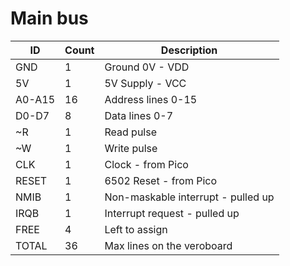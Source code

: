 # Main bus

|ID|Count|Description|
|---|---|---|
|GND|1|Ground 0V - VDD|
|5V|1|5V Supply - VCC|
|A0-A15|16|Address lines 0-15|
|D0-D7|8|Data lines 0-7|
|~R|1|Read pulse|
|~W|1|Write pulse|
|CLK|1|Clock - from Pico|
|RESET|1|6502 Reset - from Pico|
|NMIB|1|Non-maskable interrupt - pulled up|
|IRQB|1|Interrupt request - pulled up|
|FREE|4|Left to assign|
|TOTAL|36|Max lines on the veroboard|
